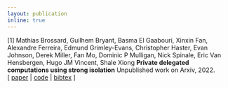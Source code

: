 ```yaml
---
layout: publication
inline: true
---
```

<tr valign="top">
<td class="bibtexnumber" align="right">
[1]
</td>
<td class="bibtexitem">
Mathias Brossard, Guilhem Bryant, Basma El Gaabouri, Xinxin Fan, Alexandre Ferreira, Edmund Grimley-Evans, Christopher Haster, Evan Johnson, Derek Miller, Fan Mo, Dominic P Mulligan, Nick Spinale, Eric Van Hensbergen, Hugo JM Vincent, Shale Xiong
<b>Private delegated computations using strong isolation</b>
Unpublished work on Arxiv, 2022. <br> 
[ 
<a href="https://arxiv.org/pdf/2205.03322.pdf">paper</a>
 | 
<a href="https://github.com/veracruz-project/veracruz">code</a>
 | 
<a href="https://scholar.googleusercontent.com/scholar.bib?q=info:_P6B7d0VcmcJ:scholar.google.com/&output=citation&scisdr=CgXpdWU2EIuyuFZF11w:AAGBfm0AAAAAYqFAz1wYzs1C1tyBnwW44V5xT-8PQ46-&scisig=AAGBfm0AAAAAYqFAz9enn1-1IZLSzFi34sMHK44ExwYr&scisf=4&ct=citation&cd=-1&hl=en&scfhb=1">bibtex</a>
]
</td>
</tr>
